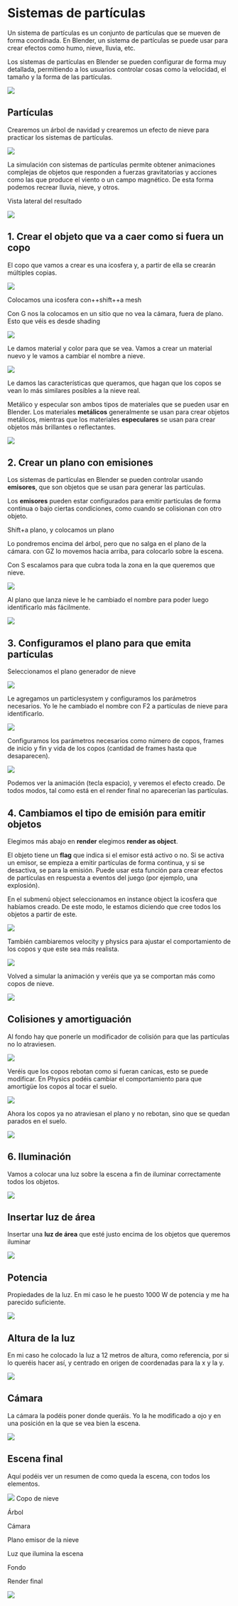 # Sistemas de partículas

Un sistema de partículas es un conjunto de partículas que se mueven de forma coordinada. En Blender, un sistema de partículas se puede usar para crear efectos como humo, nieve, lluvia, etc.

Los sistemas de partículas en Blender se pueden configurar de forma muy detallada, permitiendo a los usuarios controlar cosas como la velocidad, el tamaño y la forma de las partículas.

![](media/image1.png)

## Partículas

Crearemos un árbol de navidad y crearemos un efecto de nieve para practicar los sistemas de partículas.

![](media/image2.png)

La simulación con sistemas de partículas permite obtener animaciones complejas de objetos que responden a fuerzas gravitatorias y acciones como las que produce el viento o un campo magnético. De esta forma podemos recrear lluvia, nieve, y otros.

Vista lateral del resultado

![](media/image3.png)

## 1. Crear el objeto que va a caer como si fuera un copo

El copo que vamos a crear es una icosfera y, a partir de ella se crearán múltiples copias.

![](media/image4.png)

Colocamos una icosfera con++shift++a mesh

Con G nos la colocamos en un sitio que no vea la cámara,  fuera de plano. Esto que véis es desde  shading

![](media/image4.png)

Le damos material y color para que se vea. Vamos a crear un material nuevo y le vamos a cambiar el nombre a nieve.

![](media/image5.png)

Le damos las características que queramos, que hagan que los copos se vean lo más similares posibles a la nieve real.

Metálico y especular son ambos tipos de materiales que se pueden usar en Blender. Los materiales **metálicos** generalmente se usan para crear objetos metálicos, mientras que los materiales **especulares** se usan para crear objetos más brillantes o reflectantes.

![](media/image6.png)

## 2. Crear un plano con emisiones

Los sistemas de partículas en Blender se pueden controlar usando **emisores**, que son objetos que se usan para generar las partículas.

Los **emisores** pueden estar configurados para emitir partículas de forma continua o bajo ciertas condiciones, como cuando se colisionan con otro objeto.

Shift+a plano, y colocamos un plano

Lo pondremos encima del árbol, pero que no salga en el plano de la cámara. con GZ lo movemos hacia arriba, para colocarlo sobre la escena.

Con S escalamos para que cubra toda la zona en la que queremos que nieve.

![](media/image7.png)

Al plano que lanza nieve le he cambiado el nombre para poder luego identificarlo más fácilmente.

![](media/image8.png)

## 3. Configuramos el plano para que emita partículas

Seleccionamos el plano generador de nieve

![](media/image8.png)

Le agregamos un particlesystem y configuramos los parámetros necesarios. Yo le he cambiado el nombre con F2 a partículas de nieve para identificarlo.

![](media/image9.png)

Configuramos los parámetros necesarios como número de copos, frames de inicio y fin y vida de los copos (cantidad de frames hasta que desaparecen).

![](media/image10.png)

Podemos ver la animación (tecla espacio), y veremos el efecto creado. De todos modos, tal como está en el render final no aparecerían las partículas.

## 4. Cambiamos el tipo de emisión para emitir objetos


Elegimos más abajo en **render** elegimos **render as object**.

El objeto tiene un **flag** que indica si el emisor está activo o no. Si se activa un emisor, se empieza a emitir partículas de forma continua, y si se desactiva, se para la emisión. Puede usar esta función para crear efectos de partículas en respuesta a eventos del juego (por ejemplo, una explosión).

En el submenú object seleccionamos en instance object la icosfera que habíamos creado. De este modo, le estamos diciendo que cree todos los objetos a partir de este.

![](media/image11.png)

También cambiaremos velocity y physics para ajustar el comportamiento de los copos  y que este sea más realista.

![](media/image12.png)

Volved a simular la animación y veréis que ya se comportan más como copos de nieve.

![](media/image13.png)

## Colisiones y amortiguación

Al fondo hay que ponerle un modificador de colisión para que las partículas no lo atraviesen.

![](media/image14.png)

Veréis que los copos rebotan como si fueran canicas, esto se puede modificar. En Physics podéis cambiar el comportamiento para que amortigüe los copos al tocar el suelo.

![](media/image15.png)

Ahora los copos ya no atraviesan el plano y no rebotan, sino que se quedan parados en el suelo.

![](media/image16.png)

## 6. Iluminación

Vamos a colocar una luz sobre la escena a fin de iluminar correctamente todos los objetos.

![](media/image17.png)

## Insertar luz de área

Insertar una **luz de área** que esté justo encima de los objetos que queremos iluminar

![](media/image18.png)

## Potencia

Propiedades de la luz. En mi caso le he puesto 1000 W de potencia y me ha parecido  suficiente.

![](media/image19.png)

## Altura de la luz

En mi caso he colocado la luz a 12 metros de altura, como referencia, por si lo queréis hacer así, y centrado en origen de coordenadas para la x y la y.

![](media/image20.png)

## Cámara

La cámara la podéis poner donde queráis. Yo la he modificado a ojo y en una posición en la que se vea bien la escena.

![](media/image21.png)

## Escena final

Aquí podéis ver un resumen de como queda la escena, con todos los elementos.

![](media/image22.png)
Copo de nieve

Árbol

Cámara

Plano emisor de la nieve

Luz que ilumina la escena

Fondo

Render final

![](media/image24.png)